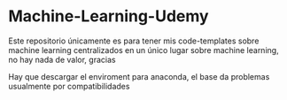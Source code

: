 # Machine-Learning-Udemy

Este repositorio únicamente es para tener mis code-templates sobre machine learning centralizados en un único lugar sobre machine learning, no hay nada de valor, gracias

Hay que descargar el enviroment para anaconda, el base da problemas usualmente por compatibilidades
